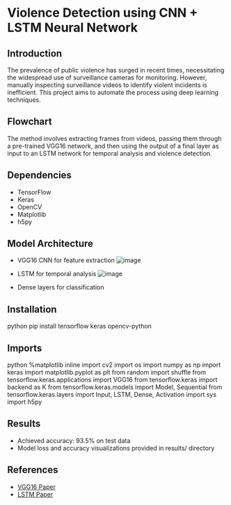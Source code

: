 # Violence Detection using CNN + LSTM Neural Network

## Introduction
The prevalence of public violence has surged in recent times, necessitating the widespread use of surveillance cameras for monitoring. However, manually inspecting surveillance videos to identify violent incidents is inefficient. This project aims to automate the process using deep learning techniques.

## Flowchart
The method involves extracting frames from videos, passing them through a pre-trained VGG16 network, and then using the output of a final layer as input to an LSTM network for temporal analysis and violence detection.


## Dependencies
- TensorFlow
- Keras
- OpenCV
- Matplotlib
- h5py

## Model Architecture
- VGG16 CNN for feature extraction
 ![image](https://github.com/MuhammadUmerHussain/HospitalWeb/assets/108338561/809bac69-bb8b-4d41-906c-5a6d17ebd100)

- LSTM for temporal analysis
  ![image](https://github.com/MuhammadUmerHussain/HospitalWeb/assets/108338561/506274b8-5657-4225-a6df-d20a264cfc5a)

- Dense layers for classification


## Installation

python
pip install tensorflow keras opencv-python



## Imports
python
%matplotlib inline
import cv2
import os
import numpy as np
import keras
import matplotlib.pyplot as plt
from random import shuffle
from tensorflow.keras.applications import VGG16
from tensorflow.keras import backend as K
from tensorflow.keras.models import Model, Sequential
from tensorflow.keras.layers import Input, LSTM, Dense, Activation
import sys
import h5py

## Results
- Achieved accuracy: 93.5% on test data
- Model loss and accuracy visualizations provided in results/ directory

## References
- [VGG16 Paper](https://arxiv.org/abs/1409.1556)
- [LSTM Paper](https://www.bioinf.jku.at/publications/older/2604.pdf)
